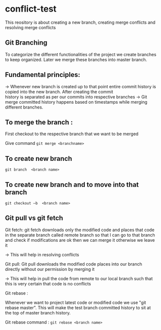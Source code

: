﻿# conflict-test
This reository is about creating a new branch, creating merge conflicts and resolving merge conflicts

## Git Branching

To categorize the different functionalities of the project we create branches to keep organized. Later we merge these branches into master branch. 

## Fundamental principles:  

-> Whenever new branch is created up to that point entire commit history is copied into the new branch. After creating the commit       
   history is separated as per our commits into respective branches 
-> Git merge committed history happens based on timestamps while merging different branches.

## To merge the branch :  

First checkout to the respective branch that we want to be merged 

Give command ```git merge <branchname>```

##  To create new branch
```
git branch  <branch name>
```
## To create new branch and to move into that branch
```
git checkout –b  <branch name>
```

## Git pull vs git fetch 

Git fetch: git fetch downloads only the modified code and places that code in the separate branch called remote branch so that I can go to that branch and check if modifications are ok then we can merge it otherwise  we  leave it 

-> This will help in resolving conflicts  

Git pull: Git pull downloads the modified code places into our branch directly without our permission by merging it 

-> This will help in pull the code from remote to our local branch such that this is very certain that code is no conflicts 

 
Git rebase : 

Whenever we want to project latest code or modified code we use "git rebase master". This will make the test branch committed history to sit at the top of master branch history. 

Git rebase  command : ```git rebase <branch name> ```

